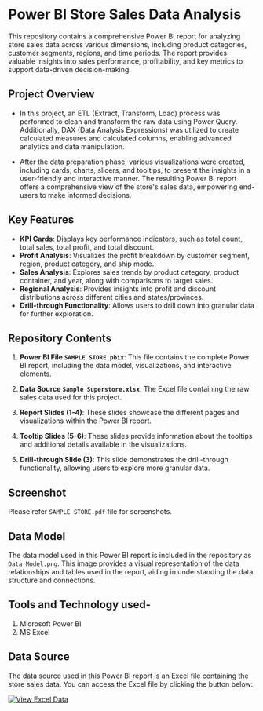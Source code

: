 # Power BI Store Sales Data Analysis

This repository contains a comprehensive Power BI report for analyzing store sales data across various dimensions, including product categories, customer segments, regions, and time periods. The report provides valuable insights into sales performance, profitability, and key metrics to support data-driven decision-making.

## Project Overview

* In this project, an ETL (Extract, Transform, Load) process was performed to clean and transform the raw data using Power Query. Additionally, DAX (Data Analysis Expressions) was utilized to create calculated measures and calculated columns, enabling advanced analytics and data manipulation.

* After the data preparation phase, various visualizations were created, including cards, charts, slicers, and tooltips, to present the insights in a user-friendly and interactive manner. The resulting Power BI report offers a comprehensive view of the store's sales data, empowering end-users to make informed decisions.

## Key Features

* **KPI Cards**: Displays key performance indicators, such as total count, total sales, total profit, and total discount.
* **Profit Analysis**: Visualizes the profit breakdown by customer segment, region, product category, and ship mode.
* **Sales Analysis**: Explores sales trends by product category, product container, and year, along with comparisons to target sales.
* **Regional Analysis**: Provides insights into profit and discount distributions across different cities and states/provinces.
* **Drill-through Functionality**: Allows users to drill down into granular data for further exploration.

## Repository Contents

1. **Power BI File `SAMPLE STORE.pbix`**: This file contains the complete Power BI report, including the data model, visualizations, and interactive elements.

2. **Data Source `Sample Superstore.xlsx`**: The Excel file containing the raw sales data used for this project.

3. **Report Slides (1-4)**: These slides showcase the different pages and visualizations within the Power BI report.

4. **Tooltip Slides (5-6)**: These slides provide information about the tooltips and additional details available in the visualizations.

5. **Drill-through Slide (3)**: This slide demonstrates the drill-through functionality, allowing users to explore more granular data.


## Screenshot

Please refer `SAMPLE STORE.pdf` file for screenshots.

## Data Model 

The data model used in this Power BI report is included in the repository as `Data Model.png`. This image provides a visual representation of the data relationships and tables used in the report, aiding in understanding the data structure and connections.

## Tools and Technology used-
1. Microsoft Power BI
2. MS Excel

## Data Source

The data source used in this Power BI report is an Excel file containing the store sales data. You can access the Excel file by clicking the button below:

[![View Excel Data](https://img.shields.io/badge/View-Excel%20Data-green?logo=microsoft-excel)](Sample%20Superstore.xlsx)
